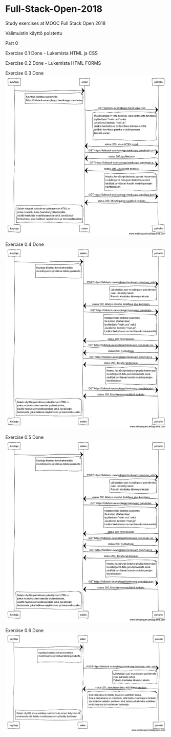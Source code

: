 ﻿# Full-Stack-Open-2018
Study exercises at MOOC Full Stack Open 2018

Välimuistin käyttö poistettu

Part 0

Exercise 0.1 Done - Lukemista HTML ja CSS

Exercise 0.2 Done - Lukemista HTML FORMS

Exercise 0.3 Done
![ref](./Exercise_03.png)

Exercise 0.4 Done
![ref](./Exercise_04.png)

Exercise 0.5 Done
![ref](./Exercise_05.png)

Exercise 0.6 Done
![ref](./Exercise_06.png)
